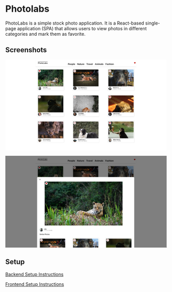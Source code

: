 # Photolabs

PhotoLabs is a simple stock photo application. It is a React-based single-page application (SPA) that allows users to view photos in different categories and mark them as favorite.

## Screenshots

!["PhotoLabs Home Page"](https://github.com/sosehov/PhotoLabs/blob/main/docs/PhotoLab-Home%20page.png)

!["PhotoLabs Photo Modal View"](https://github.com/sosehov/PhotoLabs/blob/main/docs/PhotoLab-Modal%20view.png)

## Setup

[Backend Setup Instructions](/backend/)

[Frontend Setup Instructions](/frontend/)
